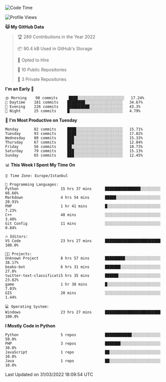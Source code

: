 <!--START_SECTION:waka-->
![Code Time](http://img.shields.io/badge/Code%20Time-118%20hrs%2020%20mins-blue)

![Profile Views](http://img.shields.io/badge/Profile%20Views-19-blue)

**🐱 My GitHub Data** 

> 🏆 289 Contributions in the Year 2022
 > 
> 📦 90.4 kB Used in GitHub's Storage 
 > 
> 💼 Opted to Hire
 > 
> 📜 10 Public Repositories 
 > 
> 🔑 3 Private Repositories  
 > 
**I'm an Early 🐤** 

```text
🌞 Morning    90 commits     ████░░░░░░░░░░░░░░░░░░░░░   17.24% 
🌆 Daytime    181 commits    ████████░░░░░░░░░░░░░░░░░   34.67% 
🌃 Evening    226 commits    ██████████░░░░░░░░░░░░░░░   43.3% 
🌙 Night      25 commits     █░░░░░░░░░░░░░░░░░░░░░░░░   4.79%

```
📅 **I'm Most Productive on Tuesday** 

```text
Monday       82 commits     ████░░░░░░░░░░░░░░░░░░░░░   15.71% 
Tuesday      93 commits     ████░░░░░░░░░░░░░░░░░░░░░   17.82% 
Wednesday    80 commits     ███░░░░░░░░░░░░░░░░░░░░░░   15.33% 
Thursday     67 commits     ███░░░░░░░░░░░░░░░░░░░░░░   12.84% 
Friday       56 commits     ██░░░░░░░░░░░░░░░░░░░░░░░   10.73% 
Saturday     79 commits     ███░░░░░░░░░░░░░░░░░░░░░░   15.13% 
Sunday       65 commits     ███░░░░░░░░░░░░░░░░░░░░░░   12.45%

```


📊 **This Week I Spent My Time On** 

```text
⌚︎ Time Zone: Europe/Istanbul

💬 Programming Languages: 
Python                   15 hrs 37 mins      ████████████████░░░░░░░░░   66.66% 
Markdown                 4 hrs 54 mins       █████░░░░░░░░░░░░░░░░░░░░   20.91% 
PHP                      1 hr 41 mins        █░░░░░░░░░░░░░░░░░░░░░░░░   7.23% 
C++                      48 mins             ░░░░░░░░░░░░░░░░░░░░░░░░░   3.48% 
Git Config               11 mins             ░░░░░░░░░░░░░░░░░░░░░░░░░   0.84%

🔥 Editors: 
VS Code                  23 hrs 27 mins      █████████████████████████   100.0%

🐱‍💻 Projects: 
Unknown Project          8 hrs 57 mins       █████████░░░░░░░░░░░░░░░░   38.17% 
beako-bot                6 hrs 31 mins       ███████░░░░░░░░░░░░░░░░░░   27.8% 
twitter-text-classificati5 hrs 35 mins       ██████░░░░░░░░░░░░░░░░░░░   23.82% 
game                     1 hr 38 mins        █░░░░░░░░░░░░░░░░░░░░░░░░   7.03% 
GIS                      20 mins             ░░░░░░░░░░░░░░░░░░░░░░░░░   1.44%

💻 Operating System: 
Windows                  23 hrs 27 mins      █████████████████████████   100.0%

```

**I Mostly Code in Python** 

```text
Python                   5 repos             ████████████░░░░░░░░░░░░░   50.0% 
PHP                      3 repos             ███████░░░░░░░░░░░░░░░░░░   30.0% 
JavaScript               1 repo              ██░░░░░░░░░░░░░░░░░░░░░░░   10.0% 
Java                     1 repo              ██░░░░░░░░░░░░░░░░░░░░░░░   10.0%

```



 Last Updated on 31/03/2022 18:09:54 UTC
<!--END_SECTION:waka-->

<!--
**3nws/3nws** is a ✨ _special_ ✨ repository because its `README.md` (this file) appears on your GitHub profile.

Here are some ideas to get you started:

- 🔭 I’m currently working on ...
- 🌱 I’m currently learning ...
- 👯 I’m looking to collaborate on ...
- 🤔 I’m looking for help with ...
- 💬 Ask me about ...
- 📫 How to reach me: ...
- 😄 Pronouns: ...
- ⚡ Fun fact: ...
-->
